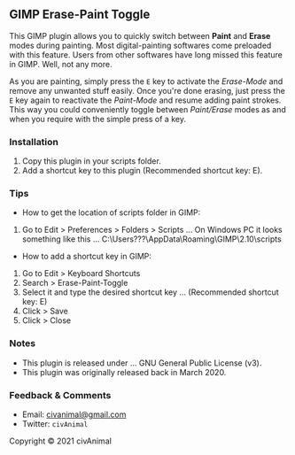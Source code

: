## GIMP Erase-Paint Toggle

This GIMP plugin allows you to quickly switch between __Paint__ and __Erase__ modes during painting. Most digital-painting softwares come preloaded with this feature. Users from other softwares have long missed this feature in GIMP. Well, not any more.

As you are painting, simply press the `E` key to activate the _Erase-Mode_ and remove any unwanted stuff easily. Once you're done erasing, just press the `E` key again to reactivate the _Paint-Mode_ and resume adding paint strokes. This way you could conveniently toggle between _Paint/Erase_ modes as and when you require with the simple press of a key.


### Installation

1. Copy this plugin in your scripts folder.
2. Add a shortcut key to this plugin (Recommended shortcut key: E).


### Tips

* How to get the location of scripts folder in GIMP:
1. Go to Edit > Preferences > Folders > Scripts
... On Windows PC it looks something like this ... C:\Users\???\AppData\Roaming\GIMP\2.10\scripts

* How to add a shortcut key in GIMP:
1. Go to Edit > Keyboard Shortcuts
2. Search > Erase-Paint-Toggle
3. Select it and type the desired shortcut key ... (Recommended shortcut key: E)
4. Click > Save
5. Click > Close


### Notes

* This plugin is released under ... GNU General Public License (v3).
* This plugin was originally released back in March 2020.


### Feedback & Comments

* Email:     civanimal@gmail.com
* Twitter:  `civAnimal`


Copyright © 2021 civAnimal
